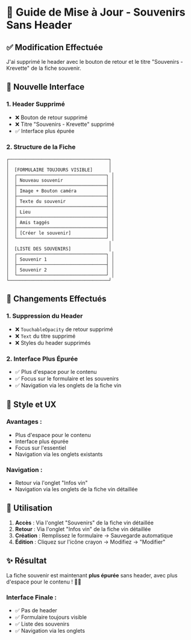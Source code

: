 # 🍷 Guide de Mise à Jour - Souvenirs Sans Header

## ✅ **Modification Effectuée**

J'ai supprimé le header avec le bouton de retour et le titre "Souvenirs - Krevette" de la fiche souvenir.

## 🎯 **Nouvelle Interface**

### **1. Header Supprimé**
- ❌ Bouton de retour supprimé
- ❌ Titre "Souvenirs - Krevette" supprimé
- ✅ Interface plus épurée

### **2. Structure de la Fiche**
```
┌─────────────────────────────────────┐
│                                     │
│  [FORMULAIRE TOUJOURS VISIBLE]      │
│  ┌─────────────────────────────────┐ │
│  │ Nouveau souvenir                │ │
│  ├─────────────────────────────────┤ │
│  │ Image + Bouton caméra           │ │
│  ├─────────────────────────────────┤ │
│  │ Texte du souvenir               │ │
│  ├─────────────────────────────────┤ │
│  │ Lieu                            │ │
│  ├─────────────────────────────────┤ │
│  │ Amis taggés                     │ │
│  ├─────────────────────────────────┤ │
│  │ [Créer le souvenir]             │ │
│  └─────────────────────────────────┘ │
│                                     │
│  [LISTE DES SOUVENIRS]              │
│  ┌─────────────────────────────────┐ │
│  │ Souvenir 1                      │ │
│  ├─────────────────────────────────┤ │
│  │ Souvenir 2                      │ │
│  └─────────────────────────────────┘ │
└─────────────────────────────────────┘
```

## 🔄 **Changements Effectués**

### **1. Suppression du Header**
- ❌ `TouchableOpacity` de retour supprimé
- ❌ `Text` du titre supprimé
- ❌ Styles du header supprimés

### **2. Interface Plus Épurée**
- ✅ Plus d'espace pour le contenu
- ✅ Focus sur le formulaire et les souvenirs
- ✅ Navigation via les onglets de la fiche vin

## 🎨 **Style et UX**

### **Avantages :**
- Plus d'espace pour le contenu
- Interface plus épurée
- Focus sur l'essentiel
- Navigation via les onglets existants

### **Navigation :**
- Retour via l'onglet "Infos vin"
- Navigation via les onglets de la fiche vin détaillée

## 🚀 **Utilisation**

1. **Accès** : Via l'onglet "Souvenirs" de la fiche vin détaillée
2. **Retour** : Via l'onglet "Infos vin" de la fiche vin détaillée
3. **Création** : Remplissez le formulaire → Sauvegarde automatique
4. **Édition** : Cliquez sur l'icône crayon → Modifiez → "Modifier"

## ✨ **Résultat**

La fiche souvenir est maintenant **plus épurée** sans header, avec plus d'espace pour le contenu ! 🍷✨

### **Interface Finale :**
- ✅ Pas de header
- ✅ Formulaire toujours visible
- ✅ Liste des souvenirs
- ✅ Navigation via les onglets





